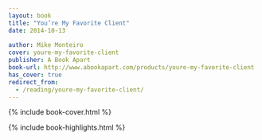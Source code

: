 ```yaml
---
layout: book
title: "You’re My Favorite Client"
date: 2014-10-13
 
author: Mike Monteiro
cover: youre-my-favorite-client
publisher: A Book Apart
book-url: http://www.abookapart.com/products/youre-my-favorite-client
has_cover: true
redirect_from:
  - /reading/youre-my-favorite-client/
---
```

{% include book-cover.html %}

{% include book-highlights.html %}
